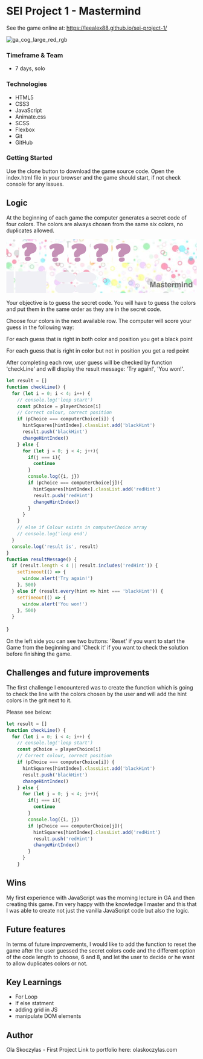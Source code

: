 
# SEI Project 1 - Mastermind
See the game online at: https://leealex88.github.io/sei-project-1/

![ga_cog_large_red_rgb](https://cloud.githubusercontent.com/assets/40461/8183776/469f976e-1432-11e5-8199-6ac91363302b.png)


### Timeframe & Team
- 7 days, solo

### Technologies
 - HTML5
 - CSS3
 - JavaScript
 - Animate.css
 - SCSS
 - Flexbox
 - Git
 - GitHub

### Getting Started

Use the clone button to download the game source code. Open the index.html file in your browser and the game should start, if not check console for any issues.

## Logic

 At the beginning of each game the computer generates a secret code of four colors. The colors are always chosen from the same six colors, no duplicates allowed.

<img src="style/4colors.png" width="900">

 Your objective is to guess the secret code. You will have to guess the colors and put them in the same order as they are in the secret code.

 Choose four colors in the next available row. The computer will score your guess in the following way:

 For each guess that is right in both color and position you get a black point

 For each guess that is right in color but not in position you get a red point

After completing each row, user guess will be checked by function 'checkLine'
and will display the result message: 'Try again!', 'You won!'.

```js
let result = []
function checkLine() {
  for (let i = 0; i < 4; i++) {
    // console.log('loop start')
    const pChoice = playerChoice[i]
    // Correct colour, correct position
    if (pChoice === computerChoice[i]) {
      hintSquares[hintIndex].classList.add('blackHint')
      result.push('blackHint')
      changeHintIndex()
    } else {
      for (let j = 0; j < 4; j++){
        if(j === i){
          continue
        }
        console.log({i, j})
        if (pChoice === computerChoice[j]){
          hintSquares[hintIndex].classList.add('redHint')
          result.push('redHint')
          changeHintIndex()
        }
      }
    }
    // else if Colour exists in computerChoice array
    // console.log('loop end')
  }
  console.log('result is', result)
}
function resultMessage() {
  if (result.length < 4 || result.includes('redHint')) {
    setTimeout(() => {
      window.alert('Try again!')
    }, 500)
  } else if (result.every(hint => hint === 'blackHint')) {
    setTimeout(() => {
      window.alert('You won!')
    }, 500)
  }

}
```

On the left side you can see two buttons: 'Reset' if you want to start the Game from the beginning and 'Check it' if you want to check the solution before finishing the game.

## Challenges and future improvements

The first challenge I encountered was to create the function which is going to check the line with the colors chosen by the user and will add the hint colors in the grit next to it.

Please see below:

```js
let result = []
function checkLine() {
  for (let i = 0; i < 4; i++) {
    // console.log('loop start')
    const pChoice = playerChoice[i]
    // Correct colour, correct position
    if (pChoice === computerChoice[i]) {
      hintSquares[hintIndex].classList.add('blackHint')
      result.push('blackHint')
      changeHintIndex()
    } else {
      for (let j = 0; j < 4; j++){
        if(j === i){
          continue
        }
        console.log({i, j})
        if (pChoice === computerChoice[j]){
          hintSquares[hintIndex].classList.add('redHint')
          result.push('redHint')
          changeHintIndex()
        }
      }
    }
```
## Wins

My first experience with JavaScript was the morning lecture in GA and then creating this game. I'm very happy with the knowledge I master and this that I was able to create not just the vanilla JavaScript code but also the logic.   

## Future features
In terms of future improvements, I would like to add the function to reset the game after the user guessed the secret colors code and the different option of the code length to choose, 6 and 8, and let the user to decide or he want to allow duplicates colors or not.

## Key Learnings

- For Loop
- If else statment
- adding grid in JS
- manipulate DOM elements

## Author

Ola Skoczylas - First Project Link to portfolio here: olaskoczylas.com
